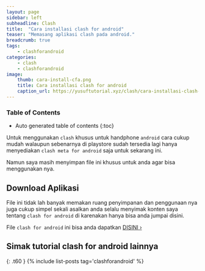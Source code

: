 ```yaml
---
layout: page
sidebar: left
subheadline: Clash
title:  "Cara installasi clash for android"
teaser: "Memasang aplikasi clash pada android."
breadcrumb: true
tags:
    - clashforandroid
categories:
    - clash
    - clashforandroid
image:
    thumb: cara-install-cfa.png
    title: Cara installasi clash for android
    caption_url: https://yusuftutorial.xyz/clash/cara-installasi-clash-for-android/
---
```

### Table of Contents
*  Auto generated table of contents
{:toc}

Untuk menggunakan `clash` khusus untuk handphone `android` cara cukup mudah walaupun sebenarnya di 
playstore sudah tersedia lagi hanya menyediakan `clash meta for android` saja untuk sekarang ini.

Namun saya masih menyimpan file ini khusus untuk anda agar bisa menggunakan nya.

## Download Aplikasi

File ini tidak lah banyak memakan ruang penyimpanan dan penggunaan nya juga cukup simpel sekali 
asalkan anda selalu menyimak konten saya tentang `clash for android` di karenakan hanya bisa anda jumpai disini.

File `clash for android` ini bisa anda dapatkan <a class="radius button small" href="{{ site.url }}{{ site.baseurl }}/clash/clashforandoid/">DISINI ›</a>

## Simak tutorial clash for android lainnya
{: .t60 }
{% include list-posts tag='clashforandroid' %}